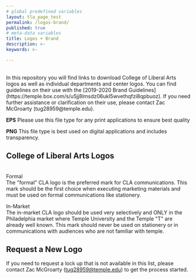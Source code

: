 ```yaml
---
# global predefined variables
layout: tla_page_test
permalink: /logos-brand/
published: true
# meta-data variables
title: Logos + Brand
description: >-     
keywords: >-

---
```

<br>
In this repository you will find links to download College of Liberal Arts logos as well as individual departments and center logos. You can find guidelines on their use with the [2019-2020 Brand Guidelines](https://temple.box.com/s/u5jj8lmsdz06ukl5wvethqfzi8qpbuoz). If you need further assistance or clarification on their use, please contact Zac McGroarty (tug28959@temple.edu). 
<br>

**EPS** Please use this file type for any print applications to ensure best quality
<br>

**PNG** This file type is best used on digital applications and includes transparency. 
<br>
## College of Liberal Arts Logos
<br>
Formal
<br>The "formal" CLA logo is the preferred mark for CLA communications. This mark should be the first choice when executing marketing materials and must be used on formal communications like stationery. 
<br>

In-Market
<br>The in-market CLA logo should be used very selectively and ONLY in the Philadelphia market where Temple University and the Temple "T" are already well known. This mark should never be used on stationery or in communications with audiences who are not familiar with temple. 
<br>

## Request a New Logo
If you need to request a lock up that is not available in this list, please contact Zac McGroarty (tug28959@temple.edu) to get the process started. 
